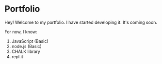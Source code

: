 # Portfolio

Hey! Welcome to my portfolio. I have started developing it. It's coming soon.

For now, I know:

1. JavaScript (Basic)
2. node.js (Basic)
3. CHALK library
4. repl.it
